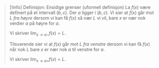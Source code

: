> [!info] Definisjon: Ensidige grenser (uformell definisjon)
> La $f(x)$ være definert på et intervall $(b,c)$. Der $a$ ligger i $(b,c)$.
> Vi sier at $f(x)$ går mot $L$ *fra høyre* dersom vi kan få $f(x)$ så nær $L$ vi vil, bare $x$ er nær nok verdier $a$ på høyre for $a$. 
> 
> Vi skriver $\displaystyle\lim_{x\longrightarrow a-} f(x) = L$.
> 
> Tilsvarende sier vi at $f(x)$ går mot $L$ *fra venstre* dersom vi kan få $f(x)$ når nok $L$ bare $x$ er nær nok $a$ til venstre for $a$. 
> 
> Vi skriver $\displaystyle \lim_{x\longrightarrow a+ }f(x) = L$.
